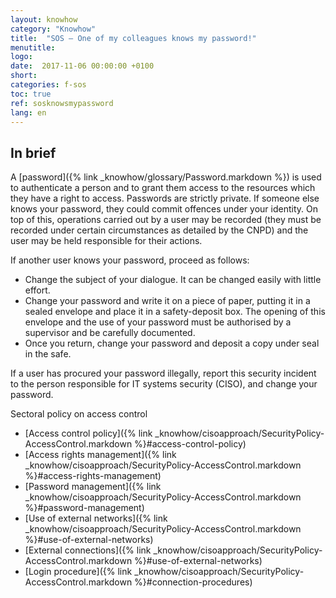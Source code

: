 ```yaml
---
layout: knowhow
category: "Knowhow"
title:  "SOS – One of my colleagues knows my password!"
menutitle:
logo:
date:  2017-11-06 00:00:00 +0100
short:
categories: f-sos
toc: true
ref: sosknowsmypassword
lang: en
---
```


## In brief
A [password]({% link _knowhow/glossary/Password.markdown %}) is used to authenticate a person and to grant them access to the resources which they have a right to access. Passwords are strictly private. If someone else knows your password, they could commit offences under your identity. On top of this, operations carried out by a user may be recorded (they must be recorded under certain circumstances as detailed by the CNPD) and the user may be held responsible for their actions.

If another user knows your password, proceed as follows:

* Change the subject of your dialogue. It can be changed easily with little effort.
* Change your password and write it on a piece of paper, putting it in a sealed envelope and place it in a safety-deposit box. The opening of this envelope and the use of your password must be authorised by a supervisor and be carefully documented.
* Once you return, change your password and deposit a copy under seal in the safe.

If a user has procured your password illegally, report this security incident to the person responsible for IT systems security (CISO), and change your password.

Sectoral policy on access control

* [Access control policy]({% link _knowhow/cisoapproach/SecurityPolicy-AccessControl.markdown %}#access-control-policy)
* [Access rights management]({% link _knowhow/cisoapproach/SecurityPolicy-AccessControl.markdown %}#access-rights-management)
* [Password management]({% link _knowhow/cisoapproach/SecurityPolicy-AccessControl.markdown %}#password-management)
* [Use of external networks]({% link _knowhow/cisoapproach/SecurityPolicy-AccessControl.markdown %}#use-of-external-networks)
* [External connections]({% link _knowhow/cisoapproach/SecurityPolicy-AccessControl.markdown %}#use-of-external-networks)
* [Login procedure]({% link _knowhow/cisoapproach/SecurityPolicy-AccessControl.markdown %}#connection-procedures)
